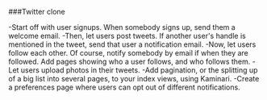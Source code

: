 ###Twitter clone

-Start off with user signups. When somebody signs up, send them a welcome email.
-Then, let users post tweets. If another user's handle is mentioned in the tweet, send that user a notification email.
-Now, let users follow each other. Of course, notify somebody by email if when they are followed. Add pages showing who a user follows, and who follows them.
-Let users upload photos in their tweets.
-Add pagination, or the splitting up of a big list into several pages, to your index views, using Kaminari.
-Create a preferences page where users can opt out of different notifications.